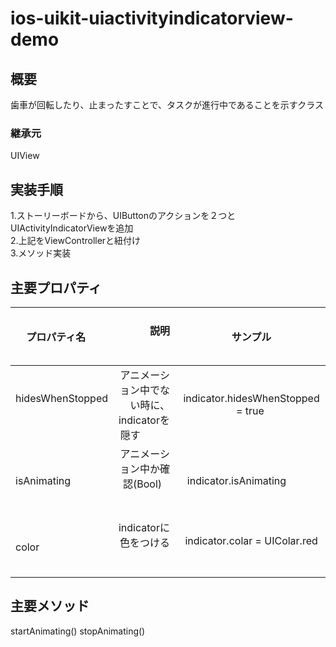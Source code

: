 # ios-uikit-uiactivityindicatorview-demo

## 概要
歯車が回転したり、止まったすことで、タスクが進行中であることを示すクラス

### 継承元
UIView

## 実装手順
1.ストーリーボードから、UIButtonのアクションを２つとUIActivityIndicatorViewを追加</br>
2.上記をViewControllerと紐付け</br>
3.メソッド実装</br>

## 主要プロパティ                                       
|     プロパティ名       |          　　　       　説明                       |                サンプル               |
|:---------------------|-------------------------------------------------:|:-----------------------------------:|
|hidesWhenStopped      | アニメーション中でない時に、indicatorを隠す            |  indicator.hidesWhenStopped = true  |                             
|isAnimating           | アニメーション中か確認(Bool)                         |  indicator.isAnimating              |
|color                 | indicatorに色をつける                              |  indicator.colar = UIColar.red      |

## 主要メソッド
startAnimating()
stopAnimating()
